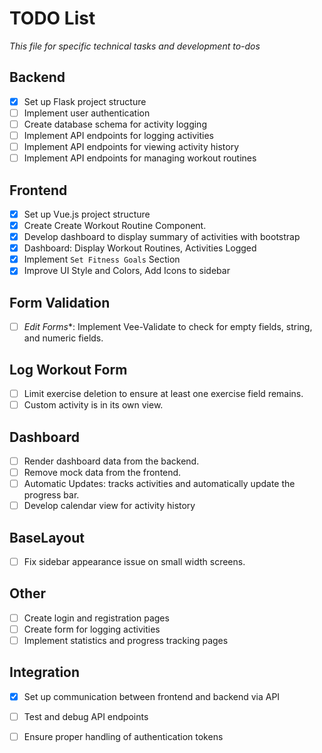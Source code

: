 # TODO List
<i>This file for specific technical tasks and development to-dos</i>

## Backend

- [x] Set up Flask project structure
- [ ] Implement user authentication
- [ ] Create database schema for activity logging
- [ ] Implement API endpoints for logging activities
- [ ] Implement API endpoints for viewing activity history
- [ ] Implement API endpoints for managing workout routines

## Frontend

- [x] Set up Vue.js project structure
- [x] Create Create Workout Routine Component.
- [x] Develop dashboard to display summary of activities with bootstrap
- [x] Dashboard: Display Workout Routines, Activities Logged
- [x] Implement `Set Fitness Goals` Section
- [x] Improve UI Style and Colors, Add Icons to sidebar

## Form Validation
- [ ] *Edit Forms**: Implement Vee-Validate to check for empty fields, string, and numeric fields.
## Log Workout Form
- [ ] Limit exercise deletion to ensure at least one exercise field remains.
- [ ] Custom activity is in its own view. 
## Dashboard
- [ ] Render dashboard data from the backend.
- [ ] Remove mock data from the frontend.
- [ ] Automatic Updates: tracks activities and automatically update the progress bar.
- [ ] Develop calendar view for activity history
## BaseLayout
- [ ] Fix sidebar appearance issue on small width screens.

## Other
- [ ] Create login and registration pages
- [ ] Create form for logging activities
- [ ] Implement statistics and progress tracking pages

## Integration

- [x] Set up communication between frontend and backend via API
- [ ] Test and debug API endpoints
- [ ] Ensure proper handling of authentication tokens


